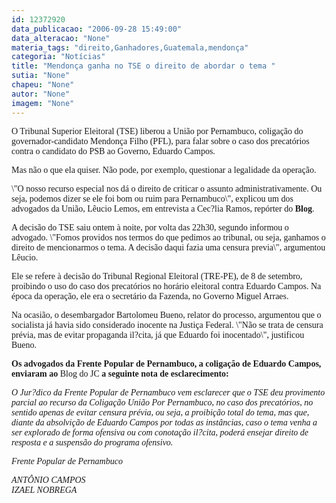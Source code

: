 ```yaml
---
id: 12372920
data_publicacao: "2006-09-28 15:49:00"
data_alteracao: "None"
materia_tags: "direito,Ganhadores,Guatemala,mendonça"
categoria: "Notícias"
title: "Mendonça ganha no TSE o direito de abordar o tema "
sutia: "None"
chapeu: "None"
autor: "None"
imagem: "None"
---
```

<p><P><FONT face=Verdana>O Tribunal Superior Eleitoral (TSE) liberou a União por Pernambuco, coligação do governador-candidato Mendonça Filho (PFL), para falar sobre o caso dos precatórios contra o candidato do PSB ao Governo, Eduardo Campos.</FONT></P></p>
<p><P><FONT face=Verdana>Mas não o que ela quiser. </FONT><FONT face=Verdana>Não pode, por exemplo, questionar a legalidade da operação. </FONT></P></p>
<p><P><FONT face=Verdana>\"O nosso recurso especial nos dá o direito de criticar o assunto administrativamente. Ou seja, podemos dizer se ele foi bom ou ruim para Pernambuco\", explicou um dos advogados da União, Lêucio Lemos, em entrevista a Cec?lia Ramos, repórter do <B>Blog</B>. </FONT></P></p>
<p><P><FONT face=Verdana></FONT></P></p>
<p><P><FONT face=Verdana>A decisão do TSE saiu ontem à noite, por volta das 22h30, segundo informou o advogado. \"Fomos providos nos termos do que pedimos ao tribunal, ou seja, ganhamos o direito de mencionarmos o tema. A decisão daqui fazia uma censura previa\", argumentou Lêucio. </FONT></P></p>
<p><P><FONT face=Verdana>Ele se refere à decisão do T</FONT><FONT face=Verdana>ribunal Regional Eleitoral (TRE-PE), de 8 de setembro, proibindo o uso do caso dos precatórios no horário eleitoral contra Eduardo Campos.&nbsp;Na época da operação, ele era o secretário da Fazenda, no Governo Miguel Arraes. </FONT></P></p>
<p><P><FONT face=Verdana>Na ocasião, o desembargador Bartolomeu Bueno, relator do processo, argumentou que o socialista já havia sido considerado inocente na Justiça Federal. \"Não se trata de censura prévia, mas de evitar propaganda il?cita, já que Eduardo foi inocentado\", justificou Bueno.</FONT></P></p>
<p><P><FONT face=Verdana><STRONG>Os advogados da Frente Popular de Pernambuco, a coligação de Eduardo Campos, enviaram ao</STRONG> Blog do JC<STRONG> a seguinte nota de esclarecimento:</STRONG></FONT></P><I></p>
<p><P><FONT face=Verdana>O Jur?dico da Frente Popular de Pernambuco vem esclarecer que o TSE deu provimento parcial ao recurso da Coligação União Por Pernambuco, no caso dos precatórios, no sentido apenas de evitar censura prévia, ou seja, a proibição total do tema, mas que, diante da absolvição de Eduardo Campos por todas as instâncias, caso o tema venha a ser explorado de forma ofensiva ou com conotação il?cita, poderá ensejar direito de resposta e a suspensão do programa ofensivo.</FONT></P></p>
<p><P><FONT face=Verdana>Frente Popular de Pernambuco</FONT></P></p>
<p><P><FONT face=Verdana>ANTÔNIO CAMPOS<BR></FONT><FONT face=Verdana>IZAEL NOBREGA</FONT></P></I> </p>
